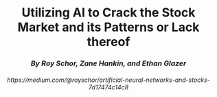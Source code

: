 <h1 align="center">Utilizing AI to Crack the Stock Market and its Patterns or Lack thereof</h1>
<h3 align="center"><em>By Roy Schor, Zane Hankin, and Ethan Glazer<em></h3>
<h6 align="center">https://medium.com/@royschor/artificial-neural-networks-and-stocks-7d17474c14c8</h6>
